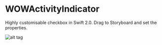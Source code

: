 # WOWActivityIndicator
Highly customisable checkbox in Swift 2.0. Drag to Storyboard and set the properties.

![alt tag](https://raw.githubusercontent.com/zhouhao27/WOWCheckbox/master/demo.png)
